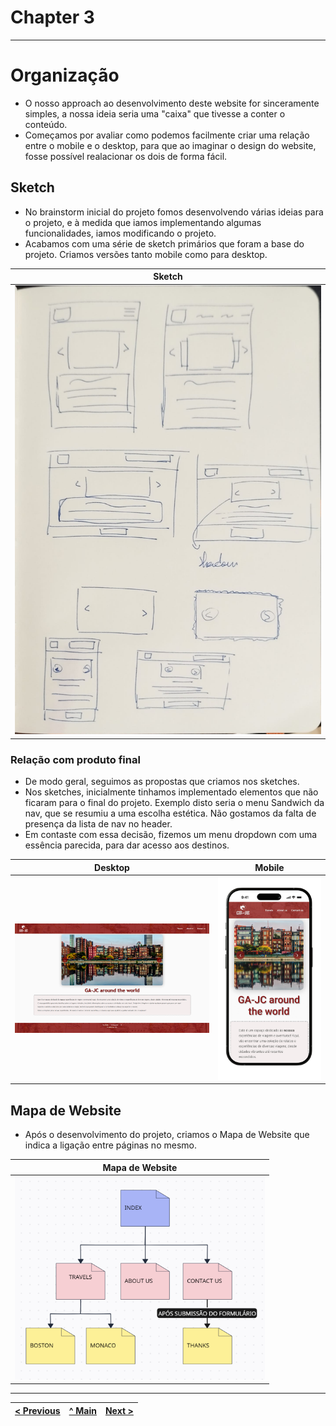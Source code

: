 # Chapter 3
---
# Organização

- O nosso approach ao desenvolvimento deste website for sinceramente simples, a nossa ideia seria uma "caixa" que tivesse a conter o conteúdo.
- Começamos por avaliar como podemos facilmente criar uma relação entre o mobile e o desktop, para que ao imaginar o design do website, fosse possível realacionar os dois de forma fácil.

## Sketch

- No brainstorm inicial do projeto fomos desenvolvendo várias ideias para o projeto, e à medida que iamos implementando algumas funcionalidades, iamos modificando o projeto.
- Acabamos com uma série de sketch primários que foram a base do projeto. Criamos versões tanto mobile como para desktop.

| Sketch |
|-------|
| <img src="docs-img/sketch-site.jpeg" alt="Sketch" width="500" /> |

### Relação com produto final

- De modo geral, seguimos as propostas que criamos nos sketches.
- Nos sketches, inicialmente tinhamos implementado elementos que não ficaram para o final do projeto. Exemplo disto seria o menu Sandwich   da nav, que se resumiu a uma escolha estética. Não gostamos da falta de presença da lista de nav no header.
- Em contaste com essa decisão, fizemos um menu dropdown com uma essência parecida, para dar acesso aos destinos.

| Desktop | Mobile |
|-------|-------|
| <img src="docs-img/index.png" alt="Desktop-index" width="600" /> | <img src="docs-img/mobile-index.png" alt="Mobile-index" width="300" /> |

## Mapa de Website

- Após o desenvolvimento do projeto, criamos o Mapa de Website que indica a ligação entre páginas no mesmo.

| Mapa de Website |
|-------|
| <img src="docs-img/mapa-website.png" alt="Mapa de Website" width="400" /> |

---

| [< Previous](C2.md) | [^ Main](../README.md) | [Next >](C4.md) |
|:----------------------------------:|:----------------------------------:|:----------------------------------:|
